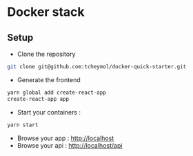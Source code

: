 # Docker stack

## Setup

* Clone the repository

``` bash
git clone git@github.com:tcheymol/docker-quick-starter.git
```

* Generate the frontend

``` bash
yarn global add create-react-app
create-react-app app
```

* Start your containers :

``` bash
yarn start
```

* Browse your app : [http://localhost](http://localhost)
* Browse your api : [http://localhost/api](http://localhost/api)
